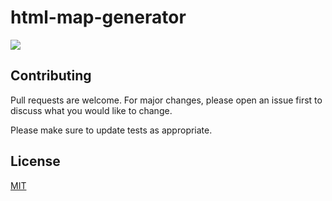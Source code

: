 # html-map-generator


![](https://drive.google.com/uc?export=view&amp;id=1gwK0pcaqG0GY6ixyNfveg3zW0_UmStn0)

## Contributing

Pull requests are welcome. For major changes, please open an issue first
to discuss what you would like to change.

Please make sure to update tests as appropriate.

## License

[MIT](https://choosealicense.com/licenses/mit/)

